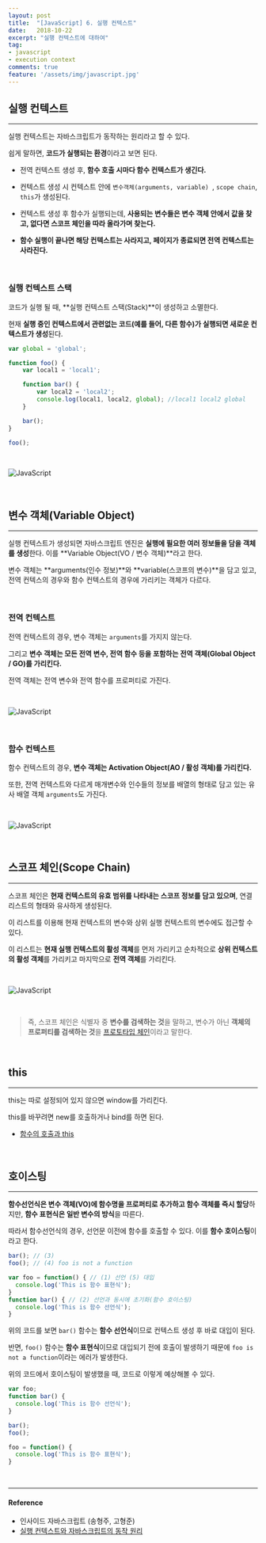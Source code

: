 ```yaml
---
layout: post
title:  "[JavaScript] 6. 실행 컨텍스트"
date:   2018-10-22
excerpt: "실행 컨텍스트에 대하여"
tag:
- javascript
- execution context
comments: true
feature: '/assets/img/javascript.jpg'
---
```


## 실행 컨텍스트

---

실행 컨텍스트는 자바스크립트가 동작하는 원리라고 할 수 있다.

쉽게 말하면, **코드가 실행되는 환경**이라고 보면 된다.

* 전역 컨텍스트 생성 후, **함수 호출 시마다 함수 컨텍스트가 생긴다.**

* 컨텍스트 생성 시 컨텍스트 안에 `변수객체(arguments, variable) `, `scope chain`, `this`가 생성된다.

* 컨텍스트 생성 후 함수가 실행되는데, **사용되는 변수들은 변수 객체 안에서 값을 찾고, 없다면 스코프 체인을 따라 올라가며 찾는다.**

* **함수 실행이 끝나면 해당 컨텍스트는 사라지고, 페이지가 종료되면 전역 컨텍스트는 사라진다.**

<br/>

### 실행 컨텍스트 스택

코드가 실행 될 때, **실행 컨텍스트 스택(Stack)**이 생성하고 소멸한다. 

현재 **실행 중인 컨텍스트에서 관련없는 코드(예를 들어, 다른 함수)가 실행되면 새로운 컨텍스트가 생성**된다.

```js
var global = 'global';

function foo() {
    var local1 = 'local1';

    function bar() {
        var local2 = 'local2';
        console.log(local1, local2, global); //local1 local2 global
    }

    bar();
}

foo();
```

<br/>

![JavaScript](/assets/img/js_ec_stack.png)

<br/>

## 변수 객체(Variable Object)

---

실행 컨텍스트가 생성되면 자바스크립트 엔진은 **실행에 필요한 여러 정보들을 담을 객체를 생성**한다. 이를 **Variable Object(VO / 변수 객체)**라고 한다. 

변수 객체는 **arguments(인수 정보)**와 **variable(스코프의 변수)**을 담고 있고, 전역 컨텍스의 경우와 함수 컨텍스트의 경우에 가리키는 객체가 다르다.

<br/>

### 전역 컨텍스트

전역 컨텍스트의 경우, 변수 객체는 `arguments`를 가지지 않는다.

그리고 **변수 객체는 모든 전역 변수, 전역 함수 등을 포함하는 전역 객체(Global Object / GO)를 가리킨다.** 

전역 객체는 전역 변수와 전역 함수를 프로퍼티로 가진다.

<br/>

![JavaScript](/assets/img/js_global_context.png)


<br/>

### 함수 컨텍스트

함수 컨텍스트의 경우, **변수 객체는 Activation Object(AO / 활성 객체)를 가리킨다.**

또한, 전역 컨텍스트와 다르게 매개변수와 인수들의 정보를 배열의 형태로 담고 있는 유사 배열 객체 `arguments`도 가진다.

<br/>

![JavaScript](/assets/img/js_function_context.png)

<br/>

## 스코프 체인(Scope Chain)

---

스코프 체인은 **현재 컨텍스트의 유효 범위를 나타내는 스코프 정보를 담고 있으며**, 연결 리스트의 형태와 유사하게 생성된다.

이 리스트를 이용해 현재 컨텍스트의 변수와 상위 실행 컨텍스트의 변수에도 접근할 수 있다.

이 리스트는 **현재 실행 컨텍스트의 활성 객체**를 먼저 가리키고 순차적으로 **상위 컨텍스트의 활성 객체**를 가리키고 마지막으로 **전역 객체**를 가리킨다.

<br/>

![JavaScript](/assets/img/js_scope_chain.png)

<br/>

> 즉, 스코프 체인은 식별자 중 **변수를 검색하는 것**을 말하고, 변수가 아닌 **객체의 프로퍼티를 검색하는 것**을 [프로토타입 체인](https://bkjang.github.io/ProtoType_Chain/)이라고 말한다.

<br/>

## this

---

this는 따로 설정되어 있지 않으면 window를 가리킨다.

this를 바꾸려면 new를 호출하거나 bind를 하면 된다.

* [함수의 호출과 this](https://bkjang.github.io/Calling_Function_and_this/
)

<br/>

## 호이스팅

---

**함수선언식은 변수 객체(VO)에 함수명을 프로퍼티로 추가하고 함수 객체를 즉시 할당**하지만, **함수 표현식은 일반 변수의 방식**을 따른다. 

따라서 함수선언식의 경우, 선언문 이전에 함수를 호출할 수 있다. 
이를 **함수 호이스팅**이라고 한다.

```js
bar(); // (3)
foo(); // (4) foo is not a function

var foo = function() { // (1) 선언 (5) 대입
  console.log('This is 함수 표현식');
}
function bar() { // (2) 선언과 동시에 초기화(함수 호이스팅)
  console.log('This is 함수 선언식');
}
```

위의 코드를 보면 `bar()` 함수는 **함수 선언식**이므로 컨텍스트 생성 후 바로 대입이 된다.

반면, `foo()` 함수는 **함수 표현식**이므로 대입되기 전에 호출이 발생하기 때문에 `foo is not a function`이라는 에러가 발생한다.

위의 코드에서 호이스팅이 발생했을 때, 코드로 이렇게 예상해볼 수 있다.

```js
var foo;
function bar() { 
  console.log('This is 함수 선언식'); 
}

bar();
foo();

foo = function() {
  console.log('This is 함수 표현식');
}
```

<br/>

* * *

#### Reference

- 인사이드 자바스크립트 (송형주, 고형준)
- [실행 컨텍스트와 자바스크립트의 동작 원리](https://poiemaweb.com/js-execution-context)